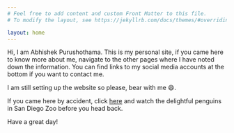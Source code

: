 ```yaml
---
# Feel free to add content and custom Front Matter to this file.
# To modify the layout, see https://jekyllrb.com/docs/themes/#overriding-theme-defaults

layout: home
---
```


Hi, I am Abhishek Purushothama.
This is my personal site, if you came here to know more about me, navigate to the other pages where I have noted down the information. 
You can find links to my social media accounts at the bottom if you want to contact me.

I am still setting up the website so please, bear with me 😄. 

If you came here by accident, click [here](https://zoo.sandiegozoo.org/cams/penguin-cam) and watch the delightful penguins in San Diego Zoo before you head back. 

Have a great day!
